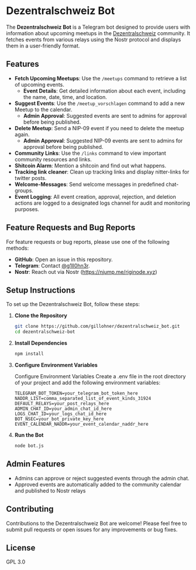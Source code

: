 # Dezentralschweiz Bot

The **Dezentralschweiz Bot** is a Telegram bot designed to provide users with information about upcoming meetups in the [Dezentralschweiz](https://dezentralschweiz.ch/) community. It fetches events from various relays using the Nostr protocol and displays them in a user-friendly format.

## Features

- **Fetch Upcoming Meetups**: Use the `/meetups` command to retrieve a list of upcoming events.
  - **Event Details**: Get detailed information about each event, including the name, date, time, and location.
- **Suggest Events**: Use the `/meetup_vorschlagen` command to add a new Meetup to the calendar.
  - **Admin Approval**: Suggested events are sent to admins for approval before being published.
- **Delete Meetup**: Send a NIP-09 event if you need to delete the meetup again.
  - **Admin Approval**: Suggested NIP-09 events are sent to admins for approval before being published.
- **Community Links**: Use the `/links` command to view important community resources and links.
- **Shitcoin Alarm**: Mention a shitcoin and find out what happens.
- **Tracking link cleaner**: Clean up tracking links and display nitter-links for twitter posts.
- **Welcome-Messages**: Send welcome messages in predefined chat-groups.
- **Event Logging**: All event creation, approval, rejection, and deletion actions are logged to a designated logs channel for audit and monitoring purposes.

## Feature Requests and Bug Reports

For feature requests or bug reports, please use one of the following methods:

- **GitHub**: Open an issue in this repository.
- **Telegram**: Contact [@g1ll0hn3r](https://t.me/g1ll0hn3r).
- **Nostr**: Reach out via Nostr (https://njump.me/riginode.xyz)

## Setup Instructions

To set up the Dezentralschweiz Bot, follow these steps:

1. **Clone the Repository**
   ```bash
   git clone https://github.com/gillohner/dezentralschweiz_bot.git
   cd dezentralschweiz-bot
   ```
2. **Install Dependencies**
   ```bash
   npm install
   ```
3. **Configure Environment Variables**

   Configure Environment Variables Create a .env file in the root directory of your project and add the following environment variables:

   ```text
   TELEGRAM_BOT_TOKEN=your_telegram_bot_token_here
   NADDR_LIST=comma_separated_list_of_event_kinds_31924
   DEFAULT_RELAYS=your_post_relays_here
   ADMIN_CHAT_ID=your_admin_chat_id_here
   LOGS_CHAT_ID=your_logs_chat_id_here
   BOT_NSEC=your_bot_private_key_here
   EVENT_CALENDAR_NADDR=your_event_calendar_naddr_here
   ```

4. **Run the Bot**
   ```bash
   node bot.js
   ```

## Admin Features

- Admins can approve or reject suggested events through the admin chat.
- Approved events are automatically added to the community calendar and published to Nostr relays

## Contributing

Contributions to the Dezentralschweiz Bot are welcome! Please feel free to submit pull requests or open issues for any improvements or bug fixes.

## License

GPL 3.0

